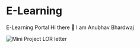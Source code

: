 # E-Learning
E-Learning Portal 
Hi there 👋 I am Anubhav Bhardwaj

![Mini Project LOR letter](https://raw.githubusercontent.com/abd8126/E-Learning/master/08.12.2020_14.00.57_REC.png?token=AOUE6WECHTZ635X46377LWK73BZ2C)
